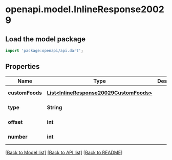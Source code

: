 # openapi.model.InlineResponse20029

## Load the model package
```dart
import 'package:openapi/api.dart';
```

## Properties
Name | Type | Description | Notes
------------ | ------------- | ------------- | -------------
**customFoods** | [**List&lt;InlineResponse20029CustomFoods&gt;**](InlineResponse20029CustomFoods.md) |  | [default to []]
**type** | **String** |  | [default to null]
**offset** | **int** |  | [default to null]
**number** | **int** |  | [default to null]

[[Back to Model list]](../README.md#documentation-for-models) [[Back to API list]](../README.md#documentation-for-api-endpoints) [[Back to README]](../README.md)



